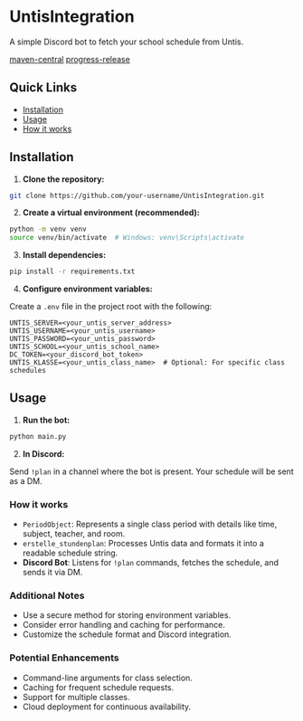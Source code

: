[maven-central]: https://img.shields.io/badge/python-v1-blue
[progress-release]: https://img.shields.io/badge/build-stable-green
[installation]: #-installation

# UntisIntegration
A simple Discord bot to fetch your school schedule from Untis.

[maven-central]
[progress-release]

## Quick Links
- [Installation](#installation)
- [Usage](#usage)
- [How it works](#how-it-works)

## Installation
1. **Clone the repository:**

```Bash
git clone https://github.com/your-username/UntisIntegration.git
```

2. **Create a virtual environment (recommended):**

```Bash
python -m venv venv
source venv/bin/activate  # Windows: venv\Scripts\activate
```

3. **Install dependencies:**

```Bash
pip install -r requirements.txt
```

4. **Configure environment variables:**

Create a `.env` file in the project root with the following:   
```env
UNTIS_SERVER=<your_untis_server_address>
UNTIS_USERNAME=<your_untis_username>
UNTIS_PASSWORD=<your_untis_password>
UNTIS_SCHOOL=<your_untis_school_name>
DC_TOKEN=<your_discord_bot_token>
UNTIS_KLASSE=<your_untis_class_name>  # Optional: For specific class schedules
```

## Usage
1. **Run the bot:**

```Bash
python main.py
```


2. **In Discord:**

Send `!plan` in a channel where the bot is present. Your schedule will be sent as a DM.

### How it works
- `PeriodObject`: Represents a single class period with details like time, subject, teacher, and room.
- `erstelle_stundenplan`: Processes Untis data and formats it into a readable schedule string.
- **Discord Bot**: Listens for `!plan` commands, fetches the schedule, and sends it via DM.
### Additional Notes
- Use a secure method for storing environment variables.
- Consider error handling and caching for performance.
- Customize the schedule format and Discord integration.
### Potential Enhancements
- Command-line arguments for class selection.
- Caching for frequent schedule requests.
- Support for multiple classes.
- Cloud deployment for continuous availability.
